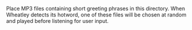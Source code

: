 Place MP3 files containing short greeting phrases in this directory.
When Wheatley detects its hotword, one of these files will be chosen at random
and played before listening for user input.
